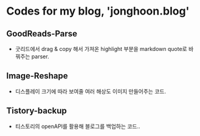 # Codes for my blog, 'jonghoon.blog'

## GoodReads-Parse

- 굿리드에서 drag & copy 해서 가져온 highlight 부분을 markdown quote로 바꿔주는 parser. 

## Image-Reshape

- 디스플레이 크기에 따라 보여줄 여러 해상도 이미지 만들어주는 코드. 

## Tistory-backup

- 티스토리의 openAPI를 활용해 블로그를 백업하는 코드..


